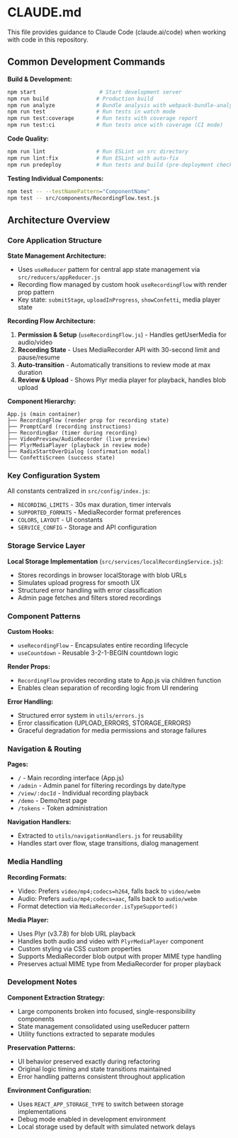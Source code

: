 # CLAUDE.md

This file provides guidance to Claude Code (claude.ai/code) when working with code in this repository.

## Common Development Commands

**Build & Development:**
```bash
npm start                    # Start development server
npm run build               # Production build
npm run analyze             # Bundle analysis with webpack-bundle-analyzer
npm run test                # Run tests in watch mode
npm run test:coverage       # Run tests with coverage report
npm run test:ci             # Run tests once with coverage (CI mode)
```

**Code Quality:**
```bash
npm run lint                # Run ESLint on src directory
npm run lint:fix            # Run ESLint with auto-fix
npm run predeploy           # Run tests and build (pre-deployment checks)
```

**Testing Individual Components:**
```bash
npm test -- --testNamePattern="ComponentName"
npm test -- src/components/RecordingFlow.test.js
```

## Architecture Overview

### Core Application Structure

**State Management Architecture:**
- Uses `useReducer` pattern for central app state management via `src/reducers/appReducer.js`
- Recording flow managed by custom hook `useRecordingFlow` with render prop pattern
- Key state: `submitStage`, `uploadInProgress`, `showConfetti`, media player state

**Recording Flow Architecture:**
1. **Permission & Setup** (`useRecordingFlow.js`) - Handles getUserMedia for audio/video
2. **Recording State** - Uses MediaRecorder API with 30-second limit and pause/resume
3. **Auto-transition** - Automatically transitions to review mode at max duration
4. **Review & Upload** - Shows Plyr media player for playback, handles blob upload

**Component Hierarchy:**
```
App.js (main container)
├── RecordingFlow (render prop for recording state)
├── PromptCard (recording instructions)
├── RecordingBar (timer during recording)
├── VideoPreview/AudioRecorder (live preview)
├── PlyrMediaPlayer (playback in review mode)
├── RadixStartOverDialog (confirmation modal)
└── ConfettiScreen (success state)
```

### Key Configuration System

All constants centralized in `src/config/index.js`:
- `RECORDING_LIMITS` - 30s max duration, timer intervals
- `SUPPORTED_FORMATS` - MediaRecorder format preferences
- `COLORS`, `LAYOUT` - UI constants
- `SERVICE_CONFIG` - Storage and API configuration

### Storage Service Layer

**Local Storage Implementation** (`src/services/localRecordingService.js`):
- Stores recordings in browser localStorage with blob URLs
- Simulates upload progress for smooth UX
- Structured error handling with error classification
- Admin page fetches and filters stored recordings

### Component Patterns

**Custom Hooks:**
- `useRecordingFlow` - Encapsulates entire recording lifecycle
- `useCountdown` - Reusable 3-2-1-BEGIN countdown logic

**Render Props:**
- `RecordingFlow` provides recording state to App.js via children function
- Enables clean separation of recording logic from UI rendering

**Error Handling:**
- Structured error system in `utils/errors.js`
- Error classification (UPLOAD_ERRORS, STORAGE_ERRORS)
- Graceful degradation for media permissions and storage failures

### Navigation & Routing

**Pages:**
- `/` - Main recording interface (App.js)
- `/admin` - Admin panel for filtering recordings by date/type
- `/view/:docId` - Individual recording playback
- `/demo` - Demo/test page
- `/tokens` - Token administration

**Navigation Handlers:**
- Extracted to `utils/navigationHandlers.js` for reusability
- Handles start over flow, stage transitions, dialog management

### Media Handling

**Recording Formats:**
- Video: Prefers `video/mp4;codecs=h264`, falls back to `video/webm`
- Audio: Prefers `audio/mp4;codecs=aac`, falls back to `audio/webm`
- Format detection via `MediaRecorder.isTypeSupported()`

**Media Player:**
- Uses Plyr (v3.7.8) for blob URL playback
- Handles both audio and video with `PlyrMediaPlayer` component
- Custom styling via CSS custom properties
- Supports MediaRecorder blob output with proper MIME type handling
- Preserves actual MIME type from MediaRecorder for proper playback

### Development Notes

**Component Extraction Strategy:**
- Large components broken into focused, single-responsibility components
- State management consolidated using useReducer pattern
- Utility functions extracted to separate modules

**Preservation Patterns:**
- UI behavior preserved exactly during refactoring
- Original logic timing and state transitions maintained
- Error handling patterns consistent throughout application

**Environment Configuration:**
- Uses `REACT_APP_STORAGE_TYPE` to switch between storage implementations
- Debug mode enabled in development environment
- Local storage used by default with simulated network delays